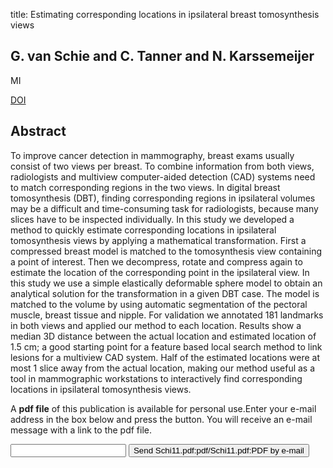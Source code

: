 title: Estimating corresponding locations in ipsilateral breast tomosynthesis views

## G. van Schie and C. Tanner and N. Karssemeijer
MI

<a href="https://doi.org/10.1117/12.878239">DOI</a>

## Abstract
To improve cancer detection in mammography, breast exams usually consist of two views per breast. To combine information from both views, radiologists and multiview computer-aided detection (CAD) systems need to match corresponding regions in the two views. In digital breast tomosynthesis (DBT), finding corresponding regions in ipsilateral volumes may be a difficult and time-consuming task for radiologists, because many slices have to be inspected individually. In this study we developed a method to quickly estimate corresponding locations in ipsilateral tomosynthesis views by applying a mathematical transformation. First a compressed breast model is matched to the tomosynthesis view containing a point of interest. Then we decompress, rotate and compress again to estimate the location of the corresponding point in the ipsilateral view. In this study we use a simple elastically deformable sphere model to obtain an analytical solution for the transformation in a given DBT case. The model is matched to the volume by using automatic segmentation of the pectoral muscle, breast tissue and nipple. For validation we annotated 181 landmarks in both views and applied our method to each location. Results show a median 3D distance between the actual location and estimated location of 1.5 cm; a good starting point for a feature based local search method to link lesions for a multiview CAD system. Half of the estimated locations were at most 1 slice away from the actual location, making our method useful as a tool in mammographic workstations to interactively find corresponding locations in ipsilateral tomosynthesis views.

A <b>pdf file</b> of this publication is available for personal use.Enter your e-mail address in the box below and press the button. You will receive an e-mail message with a link to the pdf file.
<form action="sender.php">  <input type="text" name="email">  <input type="submit" value="Send Schi11.pdf:pdf/Schi11.pdf:PDF by e-mail"></form>